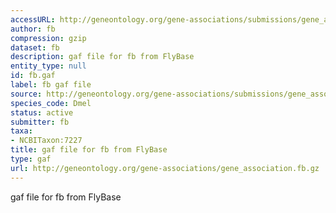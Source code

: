 ```yaml
---
accessURL: http://geneontology.org/gene-associations/submissions/gene_association.fb.gz
author: fb
compression: gzip
dataset: fb
description: gaf file for fb from FlyBase
entity_type: null
id: fb.gaf
label: fb gaf file
source: http://geneontology.org/gene-associations/submissions/gene_association.fb.gz
species_code: Dmel
status: active
submitter: fb
taxa:
- NCBITaxon:7227
title: gaf file for fb from FlyBase
type: gaf
url: http://geneontology.org/gene-associations/gene_association.fb.gz
---
```


gaf file for fb from FlyBase